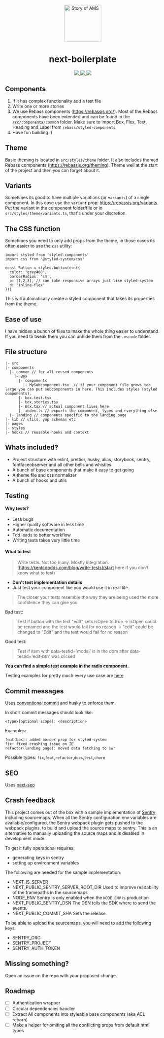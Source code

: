 <p align="center">
  <a aria-label="Story of AMS logo" href="https://storyofams.com/" target="_blank" align="center">
    <img src="https://storyofams.com/blog/story-of-ams-logo-small@3x.png" alt="Story of AMS" width="120">
  </a>
  <h1 align="center">next-boilerplate</h1>
</p>

<p align="center">
  <a aria-label="Releases" href="https://GitHub.com/storyofams/next-boilerplate/releases/">
    <img src="https://img.shields.io/github/release/storyofams/next-boilerplate.svg" />
  </a>
  <a aria-label="Codesandbox" href="https://githubbox.com/storyofams/next-boilerplate">
    <img src="https://img.shields.io/badge/Open%20in-CodeSandbox-blue?style=flat-square&logo=codesandbox" />
  </a>
  <a aria-label="Stars" href="https://github.com/storyofams/next-boilerplate/stargazers/">
    <img src="https://img.shields.io/github/stars/storyofams/next-boilerplate.svg?style=social&label=Star&maxAge=2592000" />
  </a>
</p>

## Components

1. If it has complex functionality add a test file
2. Write one or more stories
3. We use Rebass components (<https://rebassjs.org/>). Most of the Rebass components have been extended and can be found in the `src/components/common` folder. Make sure to import Box, Flex, Text, Heading and Label from `rebass/styled-components`
4. Have fun building :)

## Theme

Basic theming is located in `src/styles/theme` folder. It also includes themed Rebass components (<https://rebassjs.org/theming>). Theme well at the start of the project and then you can forget about it.

## Variants

Sometimes its good to have multiple variations (or `variants`) of a single component. In this case use the `variant` prop: <https://rebassjs.org/variants>. Put the variant in the component folder/file or in `src/styles/theme/variants.ts`, that's under your discretion.

## The CSS function

Sometimes you need to only add props from the theme, in those cases its often easier to use the `css` utility:

```
import styled from 'styled-components'
import css from '@styled-system/css'

const Button = styled.button(css({
  color: 'grey400',
  borderRadius: 'sm',
  p: [1,2,3], // can take responsive arrays just like styled-system
  d: 'inline-flex'
}))
```

This will automatically create a styled component that takes its properties from the theme.

## Ease of use

I have hidden a bunch of files to make the whole thing easier to understand. If you need to tweak them you can unhide them from the `.vscode` folder.

## File structure

```
|- src
|- components
  |- common // for all reused components
    |- Box
      |- components
        |- MySubcomponent.tsx  // if your component file grows too large you can put subcomponents in here. This includes styles (styled components).
      |- box.test.tsx
      |- box.stories.tsx
      |- Box.tsx // actual component lives here
      |- index.ts // exports the component, types and everything else
  |- landing // components specific to the landing page
|- lib // utils, yup schemas etc
|- pages
|- styles
|- hooks // reusable hooks and context
```

## Whats included?

- Project structure with eslint, prettier, husky, alias, storybook, sentry, fontfaceobserver and all other bells and whistles
- A bunch of base components that make it easy to get going
- A theme file and css normalizer
- A bunch of hooks and utils

## Testing

#### Why tests?

- Less bugs
- Higher quality software in less time
- Automatic documentation
- Tdd leads to better workflow
- Writing tests takes very little time

#### What to test

> Write tests. Not too many. Mostly integration.
> [https://kentcdodds.com/blog/write-tests](start here if you don't know what to test)

- **Don't test implementation details**
- Just test your component like you would use it in real life.

> The closer your tests resemble the way they are being used the more confidence they can give you

Bad test:

> Test if button with the text "edit" sets isOpen to true
> -> isOpen could be renamed and the test would fail for no reason
> -> "edit" could be changed to "Edit" and the test would fail for no reason

Good test:

> Test if item with data-testid='modal' is in the dom after data-testid='edit-btn' was clicked

**You can find a simple test example in the radio component.**

Testing examples for pretty much every use case are [here](https://github.com/kentcdodds/react-testing-library-course)

## Commit messages

Uses [conventional commit](https://www.conventionalcommits.org/en/v1.0.0/) and husky to enforce them.

In short commit messages should look like:

```
<type>[optional scope]: <description>
```

Examples:

```
feat(box): added border prop for styled-system
fix: fixed crashing issue on IE
refactor(landing page): moved data fetching to swr
```

Possible types: `fix`,`feat`,`refactor`,`docs`,`test`,`chore`

## SEO

Uses [next-seo](https://github.com/garmeeh/next-seo)

## Crash feedback

This project comes out of the box with a sample implementation of [Sentry](https://sentry.io/welcome/) including sourcemaps. When all the Sentry configuration env variables are available/configured,
the Sentry webpack plugin gets pushed to the webpack plugins, to build and upload the source maps to sentry.
This is an alternative to manually uploading the source maps and is disabled in development mode.

To get it fully operational requires:

- generating keys in sentry
- setting up environment variables

The following are needed for the sample implementation:

- NEXT_IS_SERVER
- NEXT_PUBLIC_SENTRY_SERVER_ROOT_DIR
  Used to improve readability of the framepaths in the sourcemaps
- NODE_ENV
  Sentry is only enabled when the `NODE_ENV` is production
- NEXT_PUBLIC_SENTRY_DSN
  The DSN tells the SDK where to send the events.
- NEXT_PUBLIC_COMMIT_SHA
  Sets the release.

To be able to upload the sourcemaps, you will need to add the following keys

- SENTRY_ORG
- SENTRY_PROJECT
- SENTRY_AUTH_TOKEN

## Missing something?

Open an issue on the repo with your proposed change.

## Roadmap

- [ ] Authentication wrapper
- [ ] Circular dependencies handler
- [ ] Extract All components into styleable base components (aka ACL reborn)
- [ ] Make a helper for omiting all the conflicting props from default html types
